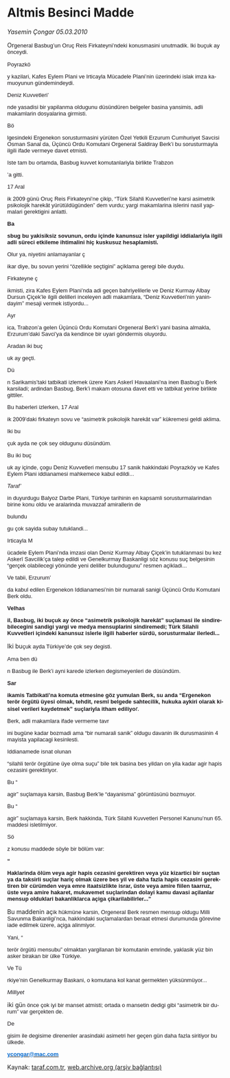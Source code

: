 # Altmis Besinci Madde

*Yasemin Çongar 05.03.2010*

<div class="yazi"><span lang="EN">
<p>Or<font color="#1a171b" face="Arial" size="2"><font color="#1a171b" face="Arial" size="2"><font color="#1a171b" face="Arial" size="2">general Ba</font></font></font><font color="#1a171b" face="Arial" size="2"><font color="#1a171b" face="Arial" size="2"><font color="#1a171b" face="Arial" size="2">sbug</font></font></font><font color="#1a171b" face="Arial" size="2"><font color="#1a171b" face="Arial" size="2"><font color="#1a171b" face="Arial" size="2">’</font></font></font><font color="#1a171b" face="Arial" size="2"><font color="#1a171b" face="Arial" size="2"><font color="#1a171b" face="Arial" size="2">un Oru</font></font></font><font color="#1a171b" face="Arial" size="2"><font color="#1a171b" face="Arial" size="2"><font color="#1a171b" face="Arial" size="2">ç</font></font></font><font color="#1a171b" face="Arial" size="2"><font color="#1a171b" face="Arial" size="2"><font color="#1a171b" face="Arial" size="2"> Reis Firkateyni</font></font></font><font color="#1a171b" face="Arial" size="2"><font color="#1a171b" face="Arial" size="2"><font color="#1a171b" face="Arial" size="2">’</font></font></font><font color="#1a171b" face="Arial" size="2"><font color="#1a171b" face="Arial" size="2"><font color="#1a171b" face="Arial" size="2">ndeki konusmasini unutmadik. Iki bu</font></font></font><font color="#1a171b" face="Arial" size="2"><font color="#1a171b" face="Arial" size="2"><font color="#1a171b" face="Arial" size="2">ç</font></font></font><font color="#1a171b" face="Arial" size="2"><font color="#1a171b" face="Arial" size="2"><font color="#1a171b" face="Arial" size="2">uk ay </font></font></font><font color="#1a171b" face="Arial" size="2"><font color="#1a171b" face="Arial" size="2"><font color="#1a171b" face="Arial" size="2">ö</font></font></font><font color="#1a171b" face="Arial" size="2"><font color="#1a171b" face="Arial" size="2"><font color="#1a171b" face="Arial" size="2">nceydi.</font></font></font></p><font color="#1a171b" face="Arial" size="2"><font color="#1a171b" face="Arial" size="2"><font color="#1a171b" face="Arial" size="2">
<p>Poyrazkö</p></font></font></font><font color="#1a171b" face="Arial" size="2"><font color="#1a171b" face="Arial" size="2"><font color="#1a171b" face="Arial" size="2">y kazilari, Kafes Eylem Plani ve Irticayla M</font></font></font><font color="#1a171b" face="Arial" size="2"><font color="#1a171b" face="Arial" size="2"><font color="#1a171b" face="Arial" size="2">ü</font></font></font><font color="#1a171b" face="Arial" size="2"><font color="#1a171b" face="Arial" size="2"><font color="#1a171b" face="Arial" size="2">cadele Plani</font></font></font><font color="#1a171b" face="Arial" size="2"><font color="#1a171b" face="Arial" size="2"><font color="#1a171b" face="Arial" size="2">’</font></font></font><font color="#1a171b" face="Arial" size="2"><font color="#1a171b" face="Arial" size="2"><font color="#1a171b" face="Arial" size="2">nin </font></font></font><font color="#1a171b" face="Arial" size="2"><font color="#1a171b" face="Arial" size="2"><font color="#1a171b" face="Arial" size="2">ü</font></font></font><font color="#1a171b" face="Arial" size="2"><font color="#1a171b" face="Arial" size="2"><font color="#1a171b" face="Arial" size="2">zerindeki islak imza kamuoyunun g</font></font></font><font color="#1a171b" face="Arial" size="2"><font color="#1a171b" face="Arial" size="2"><font color="#1a171b" face="Arial" size="2">ü</font></font></font><font color="#1a171b" face="Arial" size="2"><font color="#1a171b" face="Arial" size="2"><font color="#1a171b" face="Arial" size="2">ndemindeydi.</font></font></font><font color="#1a171b" face="Arial" size="2"><font color="#1a171b" face="Arial" size="2"><font color="#1a171b" face="Arial" size="2">
<p>Deniz Kuvvetleri’</p></font></font></font><font color="#1a171b" face="Arial" size="2"><font color="#1a171b" face="Arial" size="2"><font color="#1a171b" face="Arial" size="2">nde yasadisi bir yapilanma oldugunu d</font></font></font><font color="#1a171b" face="Arial" size="2"><font color="#1a171b" face="Arial" size="2"><font color="#1a171b" face="Arial" size="2">ü</font></font></font><font color="#1a171b" face="Arial" size="2"><font color="#1a171b" face="Arial" size="2"><font color="#1a171b" face="Arial" size="2">s</font></font></font><font color="#1a171b" face="Arial" size="2"><font color="#1a171b" face="Arial" size="2"><font color="#1a171b" face="Arial" size="2">ü</font></font></font><font color="#1a171b" face="Arial" size="2"><font color="#1a171b" face="Arial" size="2"><font color="#1a171b" face="Arial" size="2">nd</font></font></font><font color="#1a171b" face="Arial" size="2"><font color="#1a171b" face="Arial" size="2"><font color="#1a171b" face="Arial" size="2">ü</font></font></font><font color="#1a171b" face="Arial" size="2"><font color="#1a171b" face="Arial" size="2"><font color="#1a171b" face="Arial" size="2">ren belgeler basina yansimis, adli makamlarin dosyalarina girmisti.</font></font></font><font color="#1a171b" face="Arial" size="2"><font color="#1a171b" face="Arial" size="2"><font color="#1a171b" face="Arial" size="2">
<p>Bö</p></font></font></font><font color="#1a171b" face="Arial" size="2"><font color="#1a171b" face="Arial" size="2"><font color="#1a171b" face="Arial" size="2">lgesindeki Ergenekon sorusturmasini y</font></font></font><font color="#1a171b" face="Arial" size="2"><font color="#1a171b" face="Arial" size="2"><font color="#1a171b" face="Arial" size="2">ü</font></font></font><font color="#1a171b" face="Arial" size="2"><font color="#1a171b" face="Arial" size="2"><font color="#1a171b" face="Arial" size="2">r</font></font></font><font color="#1a171b" face="Arial" size="2"><font color="#1a171b" face="Arial" size="2"><font color="#1a171b" face="Arial" size="2">ü</font></font></font><font color="#1a171b" face="Arial" size="2"><font color="#1a171b" face="Arial" size="2"><font color="#1a171b" face="Arial" size="2">ten </font></font></font><font color="#1a171b" face="Arial" size="2"><font color="#1a171b" face="Arial" size="2"><font color="#1a171b" face="Arial" size="2">Ö</font></font></font><font color="#1a171b" face="Arial" size="2"><font color="#1a171b" face="Arial" size="2"><font color="#1a171b" face="Arial" size="2">zel Yetkili Erzurum Cumhuriyet Savcisi Osman Sanal da, </font></font></font><font color="#1a171b" face="Arial" size="2"><font color="#1a171b" face="Arial" size="2"><font color="#1a171b" face="Arial" size="2">Üçü</font></font></font><font color="#1a171b" face="Arial" size="2"><font color="#1a171b" face="Arial" size="2"><font color="#1a171b" face="Arial" size="2">nc</font></font></font><font color="#1a171b" face="Arial" size="2"><font color="#1a171b" face="Arial" size="2"><font color="#1a171b" face="Arial" size="2">ü</font></font></font><font color="#1a171b" face="Arial" size="2"><font color="#1a171b" face="Arial" size="2"><font color="#1a171b" face="Arial" size="2"> Ordu Komutani Orgeneral Saldiray Berk</font></font></font><font color="#1a171b" face="Arial" size="2"><font color="#1a171b" face="Arial" size="2"><font color="#1a171b" face="Arial" size="2">’</font></font></font><font color="#1a171b" face="Arial" size="2"><font color="#1a171b" face="Arial" size="2"><font color="#1a171b" face="Arial" size="2">i bu sorusturmayla ilgili ifade vermeye davet etmisti.
<p>Iste tam bu ortamda, Basbug kuvvet komutanlariyla birlikte Trabzon</p></font></font></font><font color="#1a171b" face="Arial" size="2"><font color="#1a171b" face="Arial" size="2"><font color="#1a171b" face="Arial" size="2">’</font></font></font><font color="#1a171b" face="Arial" size="2"><font color="#1a171b" face="Arial" size="2"><font color="#1a171b" face="Arial" size="2">a gitti.</font></font></font><font color="#1a171b" face="Arial" size="2"><font color="#1a171b" face="Arial" size="2"><font color="#1a171b" face="Arial" size="2">
<p>17 Aral</p></font></font></font><font color="#1a171b" face="Arial" size="2"><font color="#1a171b" face="Arial" size="2"><font color="#1a171b" face="Arial" size="2">ik 2009 g</font></font></font><font color="#1a171b" face="Arial" size="2"><font color="#1a171b" face="Arial" size="2"><font color="#1a171b" face="Arial" size="2">ü</font></font></font><font color="#1a171b" face="Arial" size="2"><font color="#1a171b" face="Arial" size="2"><font color="#1a171b" face="Arial" size="2">n</font></font></font><font color="#1a171b" face="Arial" size="2"><font color="#1a171b" face="Arial" size="2"><font color="#1a171b" face="Arial" size="2">ü</font></font></font><font color="#1a171b" face="Arial" size="2"><font color="#1a171b" face="Arial" size="2"><font color="#1a171b" face="Arial" size="2"> Oru</font></font></font><font color="#1a171b" face="Arial" size="2"><font color="#1a171b" face="Arial" size="2"><font color="#1a171b" face="Arial" size="2">ç</font></font></font><font color="#1a171b" face="Arial" size="2"><font color="#1a171b" face="Arial" size="2"><font color="#1a171b" face="Arial" size="2"> Reis Firkateyni</font></font></font><font color="#1a171b" face="Arial" size="2"><font color="#1a171b" face="Arial" size="2"><font color="#1a171b" face="Arial" size="2">’</font></font></font><font color="#1a171b" face="Arial" size="2"><font color="#1a171b" face="Arial" size="2"><font color="#1a171b" face="Arial" size="2">ne </font></font></font><font color="#1a171b" face="Arial" size="2"><font color="#1a171b" face="Arial" size="2"><font color="#1a171b" face="Arial" size="2">ç</font></font></font><font color="#1a171b" face="Arial" size="2"><font color="#1a171b" face="Arial" size="2"><font color="#1a171b" face="Arial" size="2">ikip, </font></font></font><font color="#1a171b" face="Arial" size="2"><font color="#1a171b" face="Arial" size="2"><font color="#1a171b" face="Arial" size="2">“</font></font></font><font color="#1a171b" face="Arial" size="2"><font color="#1a171b" face="Arial" size="2"><font color="#1a171b" face="Arial" size="2">T</font></font></font><font color="#1a171b" face="Arial" size="2"><font color="#1a171b" face="Arial" size="2"><font color="#1a171b" face="Arial" size="2">ü</font></font></font><font color="#1a171b" face="Arial" size="2"><font color="#1a171b" face="Arial" size="2"><font color="#1a171b" face="Arial" size="2">rk Silahli Kuvvetleri</font></font></font><font color="#1a171b" face="Arial" size="2"><font color="#1a171b" face="Arial" size="2"><font color="#1a171b" face="Arial" size="2">’</font></font></font><font color="#1a171b" face="Arial" size="2"><font color="#1a171b" face="Arial" size="2"><font color="#1a171b" face="Arial" size="2">ne karsi asimetrik psikolojik harek</font></font></font><font color="#1a171b" face="Arial" size="2"><font color="#1a171b" face="Arial" size="2"><font color="#1a171b" face="Arial" size="2">â</font></font></font><font color="#1a171b" face="Arial" size="2"><font color="#1a171b" face="Arial" size="2"><font color="#1a171b" face="Arial" size="2">t y</font></font></font><font color="#1a171b" face="Arial" size="2"><font color="#1a171b" face="Arial" size="2"><font color="#1a171b" face="Arial" size="2">ü</font></font></font><font color="#1a171b" face="Arial" size="2"><font color="#1a171b" face="Arial" size="2"><font color="#1a171b" face="Arial" size="2">r</font></font></font><font color="#1a171b" face="Arial" size="2"><font color="#1a171b" face="Arial" size="2"><font color="#1a171b" face="Arial" size="2">ü</font></font></font><font color="#1a171b" face="Arial" size="2"><font color="#1a171b" face="Arial" size="2"><font color="#1a171b" face="Arial" size="2">t</font></font></font><font color="#1a171b" face="Arial" size="2"><font color="#1a171b" face="Arial" size="2"><font color="#1a171b" face="Arial" size="2">ü</font></font></font><font color="#1a171b" face="Arial" size="2"><font color="#1a171b" face="Arial" size="2"><font color="#1a171b" face="Arial" size="2">ld</font></font></font><font color="#1a171b" face="Arial" size="2"><font color="#1a171b" face="Arial" size="2"><font color="#1a171b" face="Arial" size="2">ü</font></font></font><font color="#1a171b" face="Arial" size="2"><font color="#1a171b" face="Arial" size="2"><font color="#1a171b" face="Arial" size="2">g</font></font></font><font color="#1a171b" face="Arial" size="2"><font color="#1a171b" face="Arial" size="2"><font color="#1a171b" face="Arial" size="2">ü</font></font></font><font color="#1a171b" face="Arial" size="2"><font color="#1a171b" face="Arial" size="2"><font color="#1a171b" face="Arial" size="2">nden</font></font></font><font color="#1a171b" face="Arial" size="2"><font color="#1a171b" face="Arial" size="2"><font color="#1a171b" face="Arial" size="2">”</font></font></font><font color="#1a171b" face="Arial" size="2"><font color="#1a171b" face="Arial" size="2"><font color="#1a171b" face="Arial" size="2"> dem vurdu; yargi makamlarina islerini nasil yapmalari </font></font></font><font color="#1a171b" face="Arial" size="2"><font color="#1a171b" face="Arial" size="2"><font color="#1a171b" face="Arial" size="2">gerekti</font></font></font><font color="#1a171b" face="Arial" size="2"><font color="#1a171b" face="Arial" size="2"><font color="#1a171b" face="Arial" size="2">gini anlatti.</font></font></font><b><font color="#1a171b" face="Arial" size="2"><font color="#1a171b" face="Arial" size="2"><font color="#1a171b" face="Arial" size="2">
<p>Ba</p></font></font></font><font color="#1a171b" face="Arial" size="2"><font color="#1a171b" face="Arial" size="2"><font color="#1a171b" face="Arial" size="2">sbug bu yakisiksiz sovunun, ordu i</font></font></font><font color="#1a171b" face="Arial" size="2"><font color="#1a171b" face="Arial" size="2"><font color="#1a171b" face="Arial" size="2">ç</font></font></font><font color="#1a171b" face="Arial" size="2"><font color="#1a171b" face="Arial" size="2"><font color="#1a171b" face="Arial" size="2">inde kanunsuz isler yapildigi iddialariyla ilgili adli s</font></font></font><font color="#1a171b" face="Arial" size="2"><font color="#1a171b" face="Arial" size="2"><font color="#1a171b" face="Arial" size="2">ü</font></font></font><font color="#1a171b" face="Arial" size="2"><font color="#1a171b" face="Arial" size="2"><font color="#1a171b" face="Arial" size="2">reci etkileme ihtimalini hi</font></font></font><font color="#1a171b" face="Arial" size="2"><font color="#1a171b" face="Arial" size="2"><font color="#1a171b" face="Arial" size="2">ç ku</font></font></font><font color="#1a171b" face="Arial" size="2"><font color="#1a171b" face="Arial" size="2"><font color="#1a171b" face="Arial" size="2">skusuz hesaplamisti.</font></font></font></b><font color="#1a171b" face="Arial" size="2"><font color="#1a171b" face="Arial" size="2"><font color="#1a171b" face="Arial" size="2">
<p>Olur ya, niyetini anlamayanlar ç</p></font></font></font><font color="#1a171b" face="Arial" size="2"><font color="#1a171b" face="Arial" size="2"><font color="#1a171b" face="Arial" size="2">ikar diye, bu sovun yerini </font></font></font><font color="#1a171b" face="Arial" size="2"><font color="#1a171b" face="Arial" size="2"><font color="#1a171b" face="Arial" size="2">“ö</font></font></font><font color="#1a171b" face="Arial" size="2"><font color="#1a171b" face="Arial" size="2"><font color="#1a171b" face="Arial" size="2">zellikle se</font></font></font><font color="#1a171b" face="Arial" size="2"><font color="#1a171b" face="Arial" size="2"><font color="#1a171b" face="Arial" size="2">ç</font></font></font><font color="#1a171b" face="Arial" size="2"><font color="#1a171b" face="Arial" size="2"><font color="#1a171b" face="Arial" size="2">tigini</font></font></font><font color="#1a171b" face="Arial" size="2"><font color="#1a171b" face="Arial" size="2"><font color="#1a171b" face="Arial" size="2">” </font></font></font><font color="#1a171b" face="Arial" size="2"><font color="#1a171b" face="Arial" size="2"><font color="#1a171b" face="Arial" size="2">a</font></font></font><font color="#1a171b" face="Arial" size="2"><font color="#1a171b" face="Arial" size="2"><font color="#1a171b" face="Arial" size="2">ç</font></font></font><font color="#1a171b" face="Arial" size="2"><font color="#1a171b" face="Arial" size="2"><font color="#1a171b" face="Arial" size="2">iklama geregi bile duydu.</font></font></font><font color="#1a171b" face="Arial" size="2"><font color="#1a171b" face="Arial" size="2"><font color="#1a171b" face="Arial" size="2">
<p>Firkateyne ç</p></font></font></font><font color="#1a171b" face="Arial" size="2"><font color="#1a171b" face="Arial" size="2"><font color="#1a171b" face="Arial" size="2">ikmisti, zira Kafes Eylem Plani</font></font></font><font color="#1a171b" face="Arial" size="2"><font color="#1a171b" face="Arial" size="2"><font color="#1a171b" face="Arial" size="2">’</font></font></font><font color="#1a171b" face="Arial" size="2"><font color="#1a171b" face="Arial" size="2"><font color="#1a171b" face="Arial" size="2">nda adi ge</font></font></font><font color="#1a171b" face="Arial" size="2"><font color="#1a171b" face="Arial" size="2"><font color="#1a171b" face="Arial" size="2">ç</font></font></font><font color="#1a171b" face="Arial" size="2"><font color="#1a171b" face="Arial" size="2"><font color="#1a171b" face="Arial" size="2">en bahriyelilerle ve Deniz Kurmay Albay Dursun </font></font></font><font color="#1a171b" face="Arial" size="2"><font color="#1a171b" face="Arial" size="2"><font color="#1a171b" face="Arial" size="2">Ç</font></font></font><font color="#1a171b" face="Arial" size="2"><font color="#1a171b" face="Arial" size="2"><font color="#1a171b" face="Arial" size="2">i</font></font></font><font color="#1a171b" face="Arial" size="2"><font color="#1a171b" face="Arial" size="2"><font color="#1a171b" face="Arial" size="2">ç</font></font></font><font color="#1a171b" face="Arial" size="2"><font color="#1a171b" face="Arial" size="2"><font color="#1a171b" face="Arial" size="2">ek</font></font></font><font color="#1a171b" face="Arial" size="2"><font color="#1a171b" face="Arial" size="2"><font color="#1a171b" face="Arial" size="2">’</font></font></font><font color="#1a171b" face="Arial" size="2"><font color="#1a171b" face="Arial" size="2"><font color="#1a171b" face="Arial" size="2">le ilgili delilleri inceleyen adli makamlara, </font></font></font><font color="#1a171b" face="Arial" size="2"><font color="#1a171b" face="Arial" size="2"><font color="#1a171b" face="Arial" size="2">“</font></font></font><font color="#1a171b" face="Arial" size="2"><font color="#1a171b" face="Arial" size="2"><font color="#1a171b" face="Arial" size="2">Deniz Kuvvetleri</font></font></font><font color="#1a171b" face="Arial" size="2"><font color="#1a171b" face="Arial" size="2"><font color="#1a171b" face="Arial" size="2">’</font></font></font><font color="#1a171b" face="Arial" size="2"><font color="#1a171b" face="Arial" size="2"><font color="#1a171b" face="Arial" size="2">nin yanindayim</font></font></font><font color="#1a171b" face="Arial" size="2"><font color="#1a171b" face="Arial" size="2"><font color="#1a171b" face="Arial" size="2">”</font></font></font><font color="#1a171b" face="Arial" size="2"><font color="#1a171b" face="Arial" size="2"><font color="#1a171b" face="Arial" size="2"> mesaji vermek istiyordu...</font></font></font><font color="#1a171b" face="Arial" size="2"><font color="#1a171b" face="Arial" size="2"><font color="#1a171b" face="Arial" size="2">
<p>Ayr</p></font></font></font><font color="#1a171b" face="Arial" size="2"><font color="#1a171b" face="Arial" size="2"><font color="#1a171b" face="Arial" size="2">ica, Trabzon</font></font></font><font color="#1a171b" face="Arial" size="2"><font color="#1a171b" face="Arial" size="2"><font color="#1a171b" face="Arial" size="2">’</font></font></font><font color="#1a171b" face="Arial" size="2"><font color="#1a171b" face="Arial" size="2"><font color="#1a171b" face="Arial" size="2">a gelen </font></font></font><font color="#1a171b" face="Arial" size="2"><font color="#1a171b" face="Arial" size="2"><font color="#1a171b" face="Arial" size="2">Üçü</font></font></font><font color="#1a171b" face="Arial" size="2"><font color="#1a171b" face="Arial" size="2"><font color="#1a171b" face="Arial" size="2">nc</font></font></font><font color="#1a171b" face="Arial" size="2"><font color="#1a171b" face="Arial" size="2"><font color="#1a171b" face="Arial" size="2">ü</font></font></font><font color="#1a171b" face="Arial" size="2"><font color="#1a171b" face="Arial" size="2"><font color="#1a171b" face="Arial" size="2"> Ordu Komutani Orgeneral Berk</font></font></font><font color="#1a171b" face="Arial" size="2"><font color="#1a171b" face="Arial" size="2"><font color="#1a171b" face="Arial" size="2">’</font></font></font><font color="#1a171b" face="Arial" size="2"><font color="#1a171b" face="Arial" size="2"><font color="#1a171b" face="Arial" size="2">i yani basina almakla, Erzurum</font></font></font><font color="#1a171b" face="Arial" size="2"><font color="#1a171b" face="Arial" size="2"><font color="#1a171b" face="Arial" size="2">’</font></font></font><font color="#1a171b" face="Arial" size="2"><font color="#1a171b" face="Arial" size="2"><font color="#1a171b" face="Arial" size="2">daki Savci</font></font></font><font color="#1a171b" face="Arial" size="2"><font color="#1a171b" face="Arial" size="2"><font color="#1a171b" face="Arial" size="2">’</font></font></font><font color="#1a171b" face="Arial" size="2"><font color="#1a171b" face="Arial" size="2"><font color="#1a171b" face="Arial" size="2">ya da kendince bir uyari g</font></font></font><font color="#1a171b" face="Arial" size="2"><font color="#1a171b" face="Arial" size="2"><font color="#1a171b" face="Arial" size="2">ö</font></font></font><font color="#1a171b" face="Arial" size="2"><font color="#1a171b" face="Arial" size="2"><font color="#1a171b" face="Arial" size="2">ndermis oluyordu.</font></font></font><font color="#1a171b" face="Arial" size="2"><font color="#1a171b" face="Arial" size="2"><font color="#1a171b" face="Arial" size="2">
<p>Aradan iki buç</p></font></font></font><font color="#1a171b" face="Arial" size="2"><font color="#1a171b" face="Arial" size="2"><font color="#1a171b" face="Arial" size="2">uk ay ge</font></font></font><font color="#1a171b" face="Arial" size="2"><font color="#1a171b" face="Arial" size="2"><font color="#1a171b" face="Arial" size="2">ç</font></font></font><font color="#1a171b" face="Arial" size="2"><font color="#1a171b" face="Arial" size="2"><font color="#1a171b" face="Arial" size="2">ti.</font></font></font><font color="#1a171b" face="Arial" size="2"><font color="#1a171b" face="Arial" size="2"><font color="#1a171b" face="Arial" size="2">
<p>Dü</p></font></font></font><font color="#1a171b" face="Arial" size="2"><font color="#1a171b" face="Arial" size="2"><font color="#1a171b" face="Arial" size="2">n Sarikamis</font></font></font><font color="#1a171b" face="Arial" size="2"><font color="#1a171b" face="Arial" size="2"><font color="#1a171b" face="Arial" size="2">’</font></font></font><font color="#1a171b" face="Arial" size="2"><font color="#1a171b" face="Arial" size="2"><font color="#1a171b" face="Arial" size="2">taki tatbikati izlemek </font></font></font><font color="#1a171b" face="Arial" size="2"><font color="#1a171b" face="Arial" size="2"><font color="#1a171b" face="Arial" size="2">ü</font></font></font><font color="#1a171b" face="Arial" size="2"><font color="#1a171b" face="Arial" size="2"><font color="#1a171b" face="Arial" size="2">zere Kars Asker</font></font></font><font color="#1a171b" face="Arial" size="2"><font color="#1a171b" face="Arial" size="2"><font color="#1a171b" face="Arial" size="2">î</font></font></font><font color="#1a171b" face="Arial" size="2"><font color="#1a171b" face="Arial" size="2"><font color="#1a171b" face="Arial" size="2"> Havaalani</font></font></font><font color="#1a171b" face="Arial" size="2"><font color="#1a171b" face="Arial" size="2"><font color="#1a171b" face="Arial" size="2">’</font></font></font><font color="#1a171b" face="Arial" size="2"><font color="#1a171b" face="Arial" size="2"><font color="#1a171b" face="Arial" size="2">na inen Basbug</font></font></font><font color="#1a171b" face="Arial" size="2"><font color="#1a171b" face="Arial" size="2"><font color="#1a171b" face="Arial" size="2">’</font></font></font><font color="#1a171b" face="Arial" size="2"><font color="#1a171b" face="Arial" size="2"><font color="#1a171b" face="Arial" size="2">u Berk karsiladi; ardindan Basbug, Berk</font></font></font><font color="#1a171b" face="Arial" size="2"><font color="#1a171b" face="Arial" size="2"><font color="#1a171b" face="Arial" size="2">’</font></font></font><font color="#1a171b" face="Arial" size="2"><font color="#1a171b" face="Arial" size="2"><font color="#1a171b" face="Arial" size="2">i makam otosuna davet etti ve tatbikat yerine birlikte gittiler.</font></font></font><font color="#1a171b" face="Arial" size="2"><font color="#1a171b" face="Arial" size="2"><font color="#1a171b" face="Arial" size="2">
<p>Bu haberleri izlerken, 17 Aral</p></font></font></font><font color="#1a171b" face="Arial" size="2"><font color="#1a171b" face="Arial" size="2"><font color="#1a171b" face="Arial" size="2">ik 2009</font></font></font><font color="#1a171b" face="Arial" size="2"><font color="#1a171b" face="Arial" size="2"><font color="#1a171b" face="Arial" size="2">’</font></font></font><font color="#1a171b" face="Arial" size="2"><font color="#1a171b" face="Arial" size="2"><font color="#1a171b" face="Arial" size="2">daki firkateyn sovu ve </font></font></font><font color="#1a171b" face="Arial" size="2"><font color="#1a171b" face="Arial" size="2"><font color="#1a171b" face="Arial" size="2">“</font></font></font><font color="#1a171b" face="Arial" size="2"><font color="#1a171b" face="Arial" size="2"><font color="#1a171b" face="Arial" size="2">asimetrik psikolojik harek</font></font></font><font color="#1a171b" face="Arial" size="2"><font color="#1a171b" face="Arial" size="2"><font color="#1a171b" face="Arial" size="2">â</font></font></font><font color="#1a171b" face="Arial" size="2"><font color="#1a171b" face="Arial" size="2"><font color="#1a171b" face="Arial" size="2">t var</font></font></font><font color="#1a171b" face="Arial" size="2"><font color="#1a171b" face="Arial" size="2"><font color="#1a171b" face="Arial" size="2">”</font></font></font><font color="#1a171b" face="Arial" size="2"><font color="#1a171b" face="Arial" size="2"><font color="#1a171b" face="Arial" size="2"> k</font></font></font><font color="#1a171b" face="Arial" size="2"><font color="#1a171b" face="Arial" size="2"><font color="#1a171b" face="Arial" size="2">ü</font></font></font><font color="#1a171b" face="Arial" size="2"><font color="#1a171b" face="Arial" size="2"><font color="#1a171b" face="Arial" size="2">kremesi geldi aklima.
<p>Iki bu</p></font></font></font><font color="#1a171b" face="Arial" size="2"><font color="#1a171b" face="Arial" size="2"><font color="#1a171b" face="Arial" size="2">ç</font></font></font><font color="#1a171b" face="Arial" size="2"><font color="#1a171b" face="Arial" size="2"><font color="#1a171b" face="Arial" size="2">uk ayda ne </font></font></font><font color="#1a171b" face="Arial" size="2"><font color="#1a171b" face="Arial" size="2"><font color="#1a171b" face="Arial" size="2">ç</font></font></font><font color="#1a171b" face="Arial" size="2"><font color="#1a171b" face="Arial" size="2"><font color="#1a171b" face="Arial" size="2">ok sey oldugunu düsündüm</font></font></font><font color="#1a171b" face="Arial" size="1"><font color="#1a171b" face="Arial" size="1"><font color="#1a171b" face="Arial" size="1">.</font></font></font><font color="#1a171b" face="Arial" size="2"><font color="#1a171b" face="Arial" size="2"><font color="#1a171b" face="Arial" size="2">
<p>Bu iki buç</p></font></font></font><font color="#1a171b" face="Arial" size="2"><font color="#1a171b" face="Arial" size="2"><font color="#1a171b" face="Arial" size="2">uk ay i</font></font></font><font color="#1a171b" face="Arial" size="2"><font color="#1a171b" face="Arial" size="2"><font color="#1a171b" face="Arial" size="2">ç</font></font></font><font color="#1a171b" face="Arial" size="2"><font color="#1a171b" face="Arial" size="2"><font color="#1a171b" face="Arial" size="2">inde, </font></font></font><font color="#1a171b" face="Arial" size="2"><font color="#1a171b" face="Arial" size="2"><font color="#1a171b" face="Arial" size="2">ç</font></font></font><font color="#1a171b" face="Arial" size="2"><font color="#1a171b" face="Arial" size="2"><font color="#1a171b" face="Arial" size="2">ogu Deniz Kuvvetleri mensubu 17 sanik hakkindaki Poyrazk</font></font></font><font color="#1a171b" face="Arial" size="2"><font color="#1a171b" face="Arial" size="2"><font color="#1a171b" face="Arial" size="2">ö</font></font></font><font color="#1a171b" face="Arial" size="2"><font color="#1a171b" face="Arial" size="2"><font color="#1a171b" face="Arial" size="2">y ve Kafes Eylem Plani iddianamesi mahkemece kabul edildi...</font></font></font><i><font color="#1a171b" face="Arial" size="2"><font color="#1a171b" face="Arial" size="2"><font color="#1a171b" face="Arial" size="2">
<p>Taraf’</p></font></font></font></i><font color="#1a171b" face="Arial" size="2"><font color="#1a171b" face="Arial" size="2"><font color="#1a171b" face="Arial" size="2">in duyurdugu Balyoz Darbe Plani, T</font></font></font><font color="#1a171b" face="Arial" size="2"><font color="#1a171b" face="Arial" size="2"><font color="#1a171b" face="Arial" size="2">ü</font></font></font><font color="#1a171b" face="Arial" size="2"><font color="#1a171b" face="Arial" size="2"><font color="#1a171b" face="Arial" size="2">rkiye tarihinin en kapsamli sorusturmalarindan birine konu oldu ve aralarinda muvazzaf amirallerin de</font></font></font><font color="#1a171b" face="Arial" size="2"><font color="#1a171b" face="Arial" size="2"><font color="#1a171b" face="Arial" size="2">
<p>bulundu</p></font></font></font><font color="#1a171b" face="Arial" size="2"><font color="#1a171b" face="Arial" size="2"><font color="#1a171b" face="Arial" size="2">gu </font></font></font><font color="#1a171b" face="Arial" size="2"><font color="#1a171b" face="Arial" size="2"><font color="#1a171b" face="Arial" size="2">ç</font></font></font><font color="#1a171b" face="Arial" size="2"><font color="#1a171b" face="Arial" size="2"><font color="#1a171b" face="Arial" size="2">ok sayida subay tutuklandi...
<p>Irticayla M</p></font></font></font><font color="#1a171b" face="Arial" size="2"><font color="#1a171b" face="Arial" size="2"><font color="#1a171b" face="Arial" size="2">ü</font></font></font><font color="#1a171b" face="Arial" size="2"><font color="#1a171b" face="Arial" size="2"><font color="#1a171b" face="Arial" size="2">cadele Eylem Plani</font></font></font><font color="#1a171b" face="Arial" size="2"><font color="#1a171b" face="Arial" size="2"><font color="#1a171b" face="Arial" size="2">’</font></font></font><font color="#1a171b" face="Arial" size="2"><font color="#1a171b" face="Arial" size="2"><font color="#1a171b" face="Arial" size="2">nda imzasi olan Deniz Kurmay Albay </font></font></font><font color="#1a171b" face="Arial" size="2"><font color="#1a171b" face="Arial" size="2"><font color="#1a171b" face="Arial" size="2">Ç</font></font></font><font color="#1a171b" face="Arial" size="2"><font color="#1a171b" face="Arial" size="2"><font color="#1a171b" face="Arial" size="2">i</font></font></font><font color="#1a171b" face="Arial" size="2"><font color="#1a171b" face="Arial" size="2"><font color="#1a171b" face="Arial" size="2">ç</font></font></font><font color="#1a171b" face="Arial" size="2"><font color="#1a171b" face="Arial" size="2"><font color="#1a171b" face="Arial" size="2">ek</font></font></font><font color="#1a171b" face="Arial" size="2"><font color="#1a171b" face="Arial" size="2"><font color="#1a171b" face="Arial" size="2">’</font></font></font><font color="#1a171b" face="Arial" size="2"><font color="#1a171b" face="Arial" size="2"><font color="#1a171b" face="Arial" size="2">in tutuklanmasi bu kez Asker</font></font></font><font color="#1a171b" face="Arial" size="2"><font color="#1a171b" face="Arial" size="2"><font color="#1a171b" face="Arial" size="2">î</font></font></font><font color="#1a171b" face="Arial" size="2"><font color="#1a171b" face="Arial" size="2"><font color="#1a171b" face="Arial" size="2"> Savcilik</font></font></font><font color="#1a171b" face="Arial" size="2"><font color="#1a171b" face="Arial" size="2"><font color="#1a171b" face="Arial" size="2">’ç</font></font></font><font color="#1a171b" face="Arial" size="2"><font color="#1a171b" face="Arial" size="2"><font color="#1a171b" face="Arial" size="2">a talep edildi ve Genelkurmay Baskanligi s</font></font></font><font color="#1a171b" face="Arial" size="2"><font color="#1a171b" face="Arial" size="2"><font color="#1a171b" face="Arial" size="2">ö</font></font></font><font color="#1a171b" face="Arial" size="2"><font color="#1a171b" face="Arial" size="2"><font color="#1a171b" face="Arial" size="2">z konusu su</font></font></font><font color="#1a171b" face="Arial" size="2"><font color="#1a171b" face="Arial" size="2"><font color="#1a171b" face="Arial" size="2">ç</font></font></font><font color="#1a171b" face="Arial" size="2"><font color="#1a171b" face="Arial" size="2"><font color="#1a171b" face="Arial" size="2"> belgesinin </font></font></font><font color="#1a171b" face="Arial" size="2"><font color="#1a171b" face="Arial" size="2"><font color="#1a171b" face="Arial" size="2">“</font></font></font><font color="#1a171b" face="Arial" size="2"><font color="#1a171b" face="Arial" size="2"><font color="#1a171b" face="Arial" size="2">ger</font></font></font><font color="#1a171b" face="Arial" size="2"><font color="#1a171b" face="Arial" size="2"><font color="#1a171b" face="Arial" size="2">ç</font></font></font><font color="#1a171b" face="Arial" size="2"><font color="#1a171b" face="Arial" size="2"><font color="#1a171b" face="Arial" size="2">ek olabilecegi y</font></font></font><font color="#1a171b" face="Arial" size="2"><font color="#1a171b" face="Arial" size="2"><font color="#1a171b" face="Arial" size="2">ö</font></font></font><font color="#1a171b" face="Arial" size="2"><font color="#1a171b" face="Arial" size="2"><font color="#1a171b" face="Arial" size="2">n</font></font></font><font color="#1a171b" face="Arial" size="2"><font color="#1a171b" face="Arial" size="2"><font color="#1a171b" face="Arial" size="2">ü</font></font></font><font color="#1a171b" face="Arial" size="2"><font color="#1a171b" face="Arial" size="2"><font color="#1a171b" face="Arial" size="2">nde yeni deliller bulundugunu</font></font></font><font color="#1a171b" face="Arial" size="2"><font color="#1a171b" face="Arial" size="2"><font color="#1a171b" face="Arial" size="2">”</font></font></font><font color="#1a171b" face="Arial" size="2"><font color="#1a171b" face="Arial" size="2"><font color="#1a171b" face="Arial" size="2"> resmen a</font></font></font><font color="#1a171b" face="Arial" size="2"><font color="#1a171b" face="Arial" size="2"><font color="#1a171b" face="Arial" size="2">ç</font></font></font><font color="#1a171b" face="Arial" size="2"><font color="#1a171b" face="Arial" size="2"><font color="#1a171b" face="Arial" size="2">ikladi...</font></font></font><font color="#1a171b" face="Arial" size="2"><font color="#1a171b" face="Arial" size="2"><font color="#1a171b" face="Arial" size="2">
<p>Ve tabii, Erzurum’</p></font></font></font><font color="#1a171b" face="Arial" size="2"><font color="#1a171b" face="Arial" size="2"><font color="#1a171b" face="Arial" size="2">da kabul edilen Ergenekon Iddianamesi</font></font></font><font color="#1a171b" face="Arial" size="2"><font color="#1a171b" face="Arial" size="2"><font color="#1a171b" face="Arial" size="2">’</font></font></font><font color="#1a171b" face="Arial" size="2"><font color="#1a171b" face="Arial" size="2"><font color="#1a171b" face="Arial" size="2">nin bir numarali sanigi </font></font></font><font color="#1a171b" face="Arial" size="2"><font color="#1a171b" face="Arial" size="2"><font color="#1a171b" face="Arial" size="2">Üçü</font></font></font><font color="#1a171b" face="Arial" size="2"><font color="#1a171b" face="Arial" size="2"><font color="#1a171b" face="Arial" size="2">nc</font></font></font><font color="#1a171b" face="Arial" size="2"><font color="#1a171b" face="Arial" size="2"><font color="#1a171b" face="Arial" size="2">ü</font></font></font><font color="#1a171b" face="Arial" size="2"><font color="#1a171b" face="Arial" size="2"><font color="#1a171b" face="Arial" size="2"> Ordu Komutani Berk oldu.</font></font></font><b><font color="#1a171b" face="Arial" size="2"><font color="#1a171b" face="Arial" size="2"><font color="#1a171b" face="Arial" size="2">
<p>Velhas</p></font></font></font><font color="#1a171b" face="Arial" size="2"><font color="#1a171b" face="Arial" size="2"><font color="#1a171b" face="Arial" size="2">il, Basbug, iki bu</font></font></font><font color="#1a171b" face="Arial" size="2"><font color="#1a171b" face="Arial" size="2"><font color="#1a171b" face="Arial" size="2">ç</font></font></font><font color="#1a171b" face="Arial" size="2"><font color="#1a171b" face="Arial" size="2"><font color="#1a171b" face="Arial" size="2">uk ay </font></font></font><font color="#1a171b" face="Arial" size="2"><font color="#1a171b" face="Arial" size="2"><font color="#1a171b" face="Arial" size="2">ö</font></font></font><font color="#1a171b" face="Arial" size="2"><font color="#1a171b" face="Arial" size="2"><font color="#1a171b" face="Arial" size="2">nce </font></font></font><font color="#1a171b" face="Arial" size="2"><font color="#1a171b" face="Arial" size="2"><font color="#1a171b" face="Arial" size="2">“</font></font></font><font color="#1a171b" face="Arial" size="2"><font color="#1a171b" face="Arial" size="2"><font color="#1a171b" face="Arial" size="2">asimetrik psikolojik harek</font></font></font><font color="#1a171b" face="Arial" size="2"><font color="#1a171b" face="Arial" size="2"><font color="#1a171b" face="Arial" size="2">â</font></font></font><font color="#1a171b" face="Arial" size="2"><font color="#1a171b" face="Arial" size="2"><font color="#1a171b" face="Arial" size="2">t</font></font></font><font color="#1a171b" face="Arial" size="2"><font color="#1a171b" face="Arial" size="2"><font color="#1a171b" face="Arial" size="2">”</font></font></font><font color="#1a171b" face="Arial" size="2"><font color="#1a171b" face="Arial" size="2"><font color="#1a171b" face="Arial" size="2"> su</font></font></font><font color="#1a171b" face="Arial" size="2"><font color="#1a171b" face="Arial" size="2"><font color="#1a171b" face="Arial" size="2">ç</font></font></font><font color="#1a171b" face="Arial" size="2"><font color="#1a171b" face="Arial" size="2"><font color="#1a171b" face="Arial" size="2">lamasi ile sindirebilecegini sandigi yargi ve medya mensuplarini sindiremedi; T</font></font></font><font color="#1a171b" face="Arial" size="2"><font color="#1a171b" face="Arial" size="2"><font color="#1a171b" face="Arial" size="2">ü</font></font></font><font color="#1a171b" face="Arial" size="2"><font color="#1a171b" face="Arial" size="2"><font color="#1a171b" face="Arial" size="2">rk Silahli Kuvvetleri i</font></font></font><font color="#1a171b" face="Arial" size="2"><font color="#1a171b" face="Arial" size="2"><font color="#1a171b" face="Arial" size="2">ç</font></font></font><font color="#1a171b" face="Arial" size="2"><font color="#1a171b" face="Arial" size="2"><font color="#1a171b" face="Arial" size="2">indeki kanunsuz islerle ilgili haberler s</font></font></font><font color="#1a171b" face="Arial" size="2"><font color="#1a171b" face="Arial" size="2"><font color="#1a171b" face="Arial" size="2">ü</font></font></font><font color="#1a171b" face="Arial" size="2"><font color="#1a171b" face="Arial" size="2"><font color="#1a171b" face="Arial" size="2">rd</font></font></font><font color="#1a171b" face="Arial" size="2"><font color="#1a171b" face="Arial" size="2"><font color="#1a171b" face="Arial" size="2">ü</font></font></font><font color="#1a171b" face="Arial" size="2"><font color="#1a171b" face="Arial" size="2"><font color="#1a171b" face="Arial" size="2">, sorusturmalar ilerledi...</font></font></font></b>
<p>Iki bu<font color="#1a171b" face="Arial" size="2"><font color="#1a171b" face="Arial" size="2"><font color="#1a171b" face="Arial" size="2">ç</font></font></font><font color="#1a171b" face="Arial" size="2"><font color="#1a171b" face="Arial" size="2"><font color="#1a171b" face="Arial" size="2">uk ayda T</font></font></font><font color="#1a171b" face="Arial" size="2"><font color="#1a171b" face="Arial" size="2"><font color="#1a171b" face="Arial" size="2">ü</font></font></font><font color="#1a171b" face="Arial" size="2"><font color="#1a171b" face="Arial" size="2"><font color="#1a171b" face="Arial" size="2">rkiye</font></font></font><font color="#1a171b" face="Arial" size="2"><font color="#1a171b" face="Arial" size="2"><font color="#1a171b" face="Arial" size="2">’</font></font></font><font color="#1a171b" face="Arial" size="2"><font color="#1a171b" face="Arial" size="2"><font color="#1a171b" face="Arial" size="2">de </font></font></font><font color="#1a171b" face="Arial" size="2"><font color="#1a171b" face="Arial" size="2"><font color="#1a171b" face="Arial" size="2">ç</font></font></font><font color="#1a171b" face="Arial" size="2"><font color="#1a171b" face="Arial" size="2"><font color="#1a171b" face="Arial" size="2">ok sey degisti.</font></font></font></p><font color="#1a171b" face="Arial" size="2"><font color="#1a171b" face="Arial" size="2"><font color="#1a171b" face="Arial" size="2">
<p>Ama ben dü</p></font></font></font><font color="#1a171b" face="Arial" size="2"><font color="#1a171b" face="Arial" size="2"><font color="#1a171b" face="Arial" size="2">n Basbug ile Berk</font></font></font><font color="#1a171b" face="Arial" size="2"><font color="#1a171b" face="Arial" size="2"><font color="#1a171b" face="Arial" size="2">’</font></font></font><font color="#1a171b" face="Arial" size="2"><font color="#1a171b" face="Arial" size="2"><font color="#1a171b" face="Arial" size="2">i ayni karede izlerken degismeyenleri de d</font></font></font><font color="#1a171b" face="Arial" size="2"><font color="#1a171b" face="Arial" size="2"><font color="#1a171b" face="Arial" size="2">ü</font></font></font><font color="#1a171b" face="Arial" size="2"><font color="#1a171b" face="Arial" size="2"><font color="#1a171b" face="Arial" size="2">s</font></font></font><font color="#1a171b" face="Arial" size="2"><font color="#1a171b" face="Arial" size="2"><font color="#1a171b" face="Arial" size="2">ü</font></font></font><font color="#1a171b" face="Arial" size="2"><font color="#1a171b" face="Arial" size="2"><font color="#1a171b" face="Arial" size="2">nd</font></font></font><font color="#1a171b" face="Arial" size="2"><font color="#1a171b" face="Arial" size="2"><font color="#1a171b" face="Arial" size="2">ü</font></font></font><font color="#1a171b" face="Arial" size="2"><font color="#1a171b" face="Arial" size="2"><font color="#1a171b" face="Arial" size="2">m.</font></font></font><b><font color="#1a171b" face="Arial" size="2"><font color="#1a171b" face="Arial" size="2"><font color="#1a171b" face="Arial" size="2">
<p>Sar</p></font></font></font><font color="#1a171b" face="Arial" size="2"><font color="#1a171b" face="Arial" size="2"><font color="#1a171b" face="Arial" size="2">ikamis Tatbikati</font></font></font><font color="#1a171b" face="Arial" size="2"><font color="#1a171b" face="Arial" size="2"><font color="#1a171b" face="Arial" size="2">’</font></font></font><font color="#1a171b" face="Arial" size="2"><font color="#1a171b" face="Arial" size="2"><font color="#1a171b" face="Arial" size="2">na komuta etmesine g</font></font></font><font color="#1a171b" face="Arial" size="2"><font color="#1a171b" face="Arial" size="2"><font color="#1a171b" face="Arial" size="2">ö</font></font></font><font color="#1a171b" face="Arial" size="2"><font color="#1a171b" face="Arial" size="2"><font color="#1a171b" face="Arial" size="2">z yumulan Berk, su anda </font></font></font><font color="#1a171b" face="Arial" size="2"><font color="#1a171b" face="Arial" size="2"><font color="#1a171b" face="Arial" size="2">“</font></font></font><font color="#1a171b" face="Arial" size="2"><font color="#1a171b" face="Arial" size="2"><font color="#1a171b" face="Arial" size="2">Ergenekon ter</font></font></font><font color="#1a171b" face="Arial" size="2"><font color="#1a171b" face="Arial" size="2"><font color="#1a171b" face="Arial" size="2">ö</font></font></font><font color="#1a171b" face="Arial" size="2"><font color="#1a171b" face="Arial" size="2"><font color="#1a171b" face="Arial" size="2">r </font></font></font><font color="#1a171b" face="Arial" size="2"><font color="#1a171b" face="Arial" size="2"><font color="#1a171b" face="Arial" size="2">ö</font></font></font><font color="#1a171b" face="Arial" size="2"><font color="#1a171b" face="Arial" size="2"><font color="#1a171b" face="Arial" size="2">rg</font></font></font><font color="#1a171b" face="Arial" size="2"><font color="#1a171b" face="Arial" size="2"><font color="#1a171b" face="Arial" size="2">ü</font></font></font><font color="#1a171b" face="Arial" size="2"><font color="#1a171b" face="Arial" size="2"><font color="#1a171b" face="Arial" size="2">t</font></font></font><font color="#1a171b" face="Arial" size="2"><font color="#1a171b" face="Arial" size="2"><font color="#1a171b" face="Arial" size="2">ü</font></font></font><font color="#1a171b" face="Arial" size="2"><font color="#1a171b" face="Arial" size="2"><font color="#1a171b" face="Arial" size="2"> </font></font></font><font color="#1a171b" face="Arial" size="2"><font color="#1a171b" face="Arial" size="2"><font color="#1a171b" face="Arial" size="2">ü</font></font></font><font color="#1a171b" face="Arial" size="2"><font color="#1a171b" face="Arial" size="2"><font color="#1a171b" face="Arial" size="2">yesi olmak, tehdit, resm</font></font></font><font color="#1a171b" face="Arial" size="2"><font color="#1a171b" face="Arial" size="2"><font color="#1a171b" face="Arial" size="2">î </font></font></font><font color="#1a171b" face="Arial" size="2"><font color="#1a171b" face="Arial" size="2"><font color="#1a171b" face="Arial" size="2">belgede sahtecilik, hukuka aykiri olarak kisisel verileri kaydetmek</font></font></font><font color="#1a171b" face="Arial" size="2"><font color="#1a171b" face="Arial" size="2"><font color="#1a171b" face="Arial" size="2">”</font></font></font><font color="#1a171b" face="Arial" size="2"><font color="#1a171b" face="Arial" size="2"><font color="#1a171b" face="Arial" size="2"> su</font></font></font><font color="#1a171b" face="Arial" size="2"><font color="#1a171b" face="Arial" size="2"><font color="#1a171b" face="Arial" size="2">ç</font></font></font><font color="#1a171b" face="Arial" size="2"><font color="#1a171b" face="Arial" size="2"><font color="#1a171b" face="Arial" size="2">lariyla itham ediliyo</font></font></font></b>r.<font color="#1a171b" face="Arial" size="2"><font color="#1a171b" face="Arial" size="2"><font color="#1a171b" face="Arial" size="2">
<p>Berk, adli makamlara ifade vermeme tavr</p></font></font></font><font color="#1a171b" face="Arial" size="2"><font color="#1a171b" face="Arial" size="2"><font color="#1a171b" face="Arial" size="2">ini bug</font></font></font><font color="#1a171b" face="Arial" size="2"><font color="#1a171b" face="Arial" size="2"><font color="#1a171b" face="Arial" size="2">ü</font></font></font><font color="#1a171b" face="Arial" size="2"><font color="#1a171b" face="Arial" size="2"><font color="#1a171b" face="Arial" size="2">ne kadar bozmadi ama </font></font></font><font color="#1a171b" face="Arial" size="2"><font color="#1a171b" face="Arial" size="2"><font color="#1a171b" face="Arial" size="2">“</font></font></font><font color="#1a171b" face="Arial" size="2"><font color="#1a171b" face="Arial" size="2"><font color="#1a171b" face="Arial" size="2">bir numarali sanik</font></font></font><font color="#1a171b" face="Arial" size="2"><font color="#1a171b" face="Arial" size="2"><font color="#1a171b" face="Arial" size="2">”</font></font></font><font color="#1a171b" face="Arial" size="2"><font color="#1a171b" face="Arial" size="2"><font color="#1a171b" face="Arial" size="2"> oldugu davanin ilk durusmasinin 4 mayista yapilacagi kesinlesti.
<p>Iddianamede isnat olunan </p></font></font></font><font color="#1a171b" face="Arial" size="2"><font color="#1a171b" face="Arial" size="2"><font color="#1a171b" face="Arial" size="2">“</font></font></font><font color="#1a171b" face="Arial" size="2"><font color="#1a171b" face="Arial" size="2"><font color="#1a171b" face="Arial" size="2">silahli ter</font></font></font><font color="#1a171b" face="Arial" size="2"><font color="#1a171b" face="Arial" size="2"><font color="#1a171b" face="Arial" size="2">ö</font></font></font><font color="#1a171b" face="Arial" size="2"><font color="#1a171b" face="Arial" size="2"><font color="#1a171b" face="Arial" size="2">r </font></font></font><font color="#1a171b" face="Arial" size="2"><font color="#1a171b" face="Arial" size="2"><font color="#1a171b" face="Arial" size="2">ö</font></font></font><font color="#1a171b" face="Arial" size="2"><font color="#1a171b" face="Arial" size="2"><font color="#1a171b" face="Arial" size="2">rg</font></font></font><font color="#1a171b" face="Arial" size="2"><font color="#1a171b" face="Arial" size="2"><font color="#1a171b" face="Arial" size="2">ü</font></font></font><font color="#1a171b" face="Arial" size="2"><font color="#1a171b" face="Arial" size="2"><font color="#1a171b" face="Arial" size="2">t</font></font></font><font color="#1a171b" face="Arial" size="2"><font color="#1a171b" face="Arial" size="2"><font color="#1a171b" face="Arial" size="2">ü</font></font></font><font color="#1a171b" face="Arial" size="2"><font color="#1a171b" face="Arial" size="2"><font color="#1a171b" face="Arial" size="2">ne </font></font></font><font color="#1a171b" face="Arial" size="2"><font color="#1a171b" face="Arial" size="2"><font color="#1a171b" face="Arial" size="2">ü</font></font></font><font color="#1a171b" face="Arial" size="2"><font color="#1a171b" face="Arial" size="2"><font color="#1a171b" face="Arial" size="2">ye olma su</font></font></font><font color="#1a171b" face="Arial" size="2"><font color="#1a171b" face="Arial" size="2"><font color="#1a171b" face="Arial" size="2">ç</font></font></font><font color="#1a171b" face="Arial" size="2"><font color="#1a171b" face="Arial" size="2"><font color="#1a171b" face="Arial" size="2">u</font></font></font><font color="#1a171b" face="Arial" size="2"><font color="#1a171b" face="Arial" size="2"><font color="#1a171b" face="Arial" size="2">”</font></font></font><font color="#1a171b" face="Arial" size="2"><font color="#1a171b" face="Arial" size="2"><font color="#1a171b" face="Arial" size="2"> bile tek basina bes yildan on yila kadar agir hapis cezasini gerektiriyor.</font></font></font><font color="#1a171b" face="Arial" size="2"><font color="#1a171b" face="Arial" size="2"><font color="#1a171b" face="Arial" size="2">
<p>Bu “</p></font></font></font><font color="#1a171b" face="Arial" size="2"><font color="#1a171b" face="Arial" size="2"><font color="#1a171b" face="Arial" size="2">agir</font></font></font><font color="#1a171b" face="Arial" size="2"><font color="#1a171b" face="Arial" size="2"><font color="#1a171b" face="Arial" size="2">”</font></font></font><font color="#1a171b" face="Arial" size="2"><font color="#1a171b" face="Arial" size="2"><font color="#1a171b" face="Arial" size="2"> su</font></font></font><font color="#1a171b" face="Arial" size="2"><font color="#1a171b" face="Arial" size="2"><font color="#1a171b" face="Arial" size="2">ç</font></font></font><font color="#1a171b" face="Arial" size="2"><font color="#1a171b" face="Arial" size="2"><font color="#1a171b" face="Arial" size="2">lamaya karsin, Basbug Berk</font></font></font><font color="#1a171b" face="Arial" size="2"><font color="#1a171b" face="Arial" size="2"><font color="#1a171b" face="Arial" size="2">’</font></font></font><font color="#1a171b" face="Arial" size="2"><font color="#1a171b" face="Arial" size="2"><font color="#1a171b" face="Arial" size="2">le </font></font></font><font color="#1a171b" face="Arial" size="2"><font color="#1a171b" face="Arial" size="2"><font color="#1a171b" face="Arial" size="2">“</font></font></font><font color="#1a171b" face="Arial" size="2"><font color="#1a171b" face="Arial" size="2"><font color="#1a171b" face="Arial" size="2">dayanisma</font></font></font><font color="#1a171b" face="Arial" size="2"><font color="#1a171b" face="Arial" size="2"><font color="#1a171b" face="Arial" size="2">”</font></font></font><font color="#1a171b" face="Arial" size="2"><font color="#1a171b" face="Arial" size="2"><font color="#1a171b" face="Arial" size="2"> g</font></font></font><font color="#1a171b" face="Arial" size="2"><font color="#1a171b" face="Arial" size="2"><font color="#1a171b" face="Arial" size="2">ö</font></font></font><font color="#1a171b" face="Arial" size="2"><font color="#1a171b" face="Arial" size="2"><font color="#1a171b" face="Arial" size="2">r</font></font></font><font color="#1a171b" face="Arial" size="2"><font color="#1a171b" face="Arial" size="2"><font color="#1a171b" face="Arial" size="2">ü</font></font></font><font color="#1a171b" face="Arial" size="2"><font color="#1a171b" face="Arial" size="2"><font color="#1a171b" face="Arial" size="2">nt</font></font></font><font color="#1a171b" face="Arial" size="2"><font color="#1a171b" face="Arial" size="2"><font color="#1a171b" face="Arial" size="2">ü</font></font></font><font color="#1a171b" face="Arial" size="2"><font color="#1a171b" face="Arial" size="2"><font color="#1a171b" face="Arial" size="2">s</font></font></font><font color="#1a171b" face="Arial" size="2"><font color="#1a171b" face="Arial" size="2"><font color="#1a171b" face="Arial" size="2">ü</font></font></font><font color="#1a171b" face="Arial" size="2"><font color="#1a171b" face="Arial" size="2"><font color="#1a171b" face="Arial" size="2">n</font></font></font><font color="#1a171b" face="Arial" size="2"><font color="#1a171b" face="Arial" size="2"><font color="#1a171b" face="Arial" size="2">ü </font></font></font><font color="#1a171b" face="Arial" size="2"><font color="#1a171b" face="Arial" size="2"><font color="#1a171b" face="Arial" size="2">bozmuyor.</font></font></font><font color="#1a171b" face="Arial" size="2"><font color="#1a171b" face="Arial" size="2"><font color="#1a171b" face="Arial" size="2">
<p>Bu “</p></font></font></font><font color="#1a171b" face="Arial" size="2"><font color="#1a171b" face="Arial" size="2"><font color="#1a171b" face="Arial" size="2">agir</font></font></font><font color="#1a171b" face="Arial" size="2"><font color="#1a171b" face="Arial" size="2"><font color="#1a171b" face="Arial" size="2">”</font></font></font><font color="#1a171b" face="Arial" size="2"><font color="#1a171b" face="Arial" size="2"><font color="#1a171b" face="Arial" size="2"> su</font></font></font><font color="#1a171b" face="Arial" size="2"><font color="#1a171b" face="Arial" size="2"><font color="#1a171b" face="Arial" size="2">ç</font></font></font><font color="#1a171b" face="Arial" size="2"><font color="#1a171b" face="Arial" size="2"><font color="#1a171b" face="Arial" size="2">lamaya karsin, Berk hakkinda, T</font></font></font><font color="#1a171b" face="Arial" size="2"><font color="#1a171b" face="Arial" size="2"><font color="#1a171b" face="Arial" size="2">ü</font></font></font><font color="#1a171b" face="Arial" size="2"><font color="#1a171b" face="Arial" size="2"><font color="#1a171b" face="Arial" size="2">rk Silahli Kuvvetleri Personel Kanunu</font></font></font><font color="#1a171b" face="Arial" size="2"><font color="#1a171b" face="Arial" size="2"><font color="#1a171b" face="Arial" size="2">’</font></font></font><font color="#1a171b" face="Arial" size="2"><font color="#1a171b" face="Arial" size="2"><font color="#1a171b" face="Arial" size="2">nun 65. maddesi isletilmiyor.</font></font></font><font color="#1a171b" face="Arial" size="2"><font color="#1a171b" face="Arial" size="2"><font color="#1a171b" face="Arial" size="2">
<p>Sö</p></font></font></font><font color="#1a171b" face="Arial" size="2"><font color="#1a171b" face="Arial" size="2"><font color="#1a171b" face="Arial" size="2">z konusu maddede s</font></font></font><font color="#1a171b" face="Arial" size="2"><font color="#1a171b" face="Arial" size="2"><font color="#1a171b" face="Arial" size="2">ö</font></font></font><font color="#1a171b" face="Arial" size="2"><font color="#1a171b" face="Arial" size="2"><font color="#1a171b" face="Arial" size="2">yle bir b</font></font></font><font color="#1a171b" face="Arial" size="2"><font color="#1a171b" face="Arial" size="2"><font color="#1a171b" face="Arial" size="2">ö</font></font></font><font color="#1a171b" face="Arial" size="2"><font color="#1a171b" face="Arial" size="2"><font color="#1a171b" face="Arial" size="2">l</font></font></font><font color="#1a171b" face="Arial" size="2"><font color="#1a171b" face="Arial" size="2"><font color="#1a171b" face="Arial" size="2">ü</font></font></font><font color="#1a171b" face="Arial" size="2"><font color="#1a171b" face="Arial" size="2"><font color="#1a171b" face="Arial" size="2">m var:</font></font></font><b><font color="#1a171b" face="Arial" size="2"><font color="#1a171b" face="Arial" size="2"><font color="#1a171b" face="Arial" size="2">
<p>“</p></font></font></font><font color="#1a171b" face="Arial" size="2"><font color="#1a171b" face="Arial" size="2"><font color="#1a171b" face="Arial" size="2">Haklarinda </font></font></font><font color="#1a171b" face="Arial" size="2"><font color="#1a171b" face="Arial" size="2"><font color="#1a171b" face="Arial" size="2">ö</font></font></font><font color="#1a171b" face="Arial" size="2"><font color="#1a171b" face="Arial" size="2"><font color="#1a171b" face="Arial" size="2">l</font></font></font><font color="#1a171b" face="Arial" size="2"><font color="#1a171b" face="Arial" size="2"><font color="#1a171b" face="Arial" size="2">ü</font></font></font><font color="#1a171b" face="Arial" size="2"><font color="#1a171b" face="Arial" size="2"><font color="#1a171b" face="Arial" size="2">m veya agir hapis cezasini gerektiren veya y</font></font></font><font color="#1a171b" face="Arial" size="2"><font color="#1a171b" face="Arial" size="2"><font color="#1a171b" face="Arial" size="2">ü</font></font></font><font color="#1a171b" face="Arial" size="2"><font color="#1a171b" face="Arial" size="2"><font color="#1a171b" face="Arial" size="2">z kizartici bir su</font></font></font><font color="#1a171b" face="Arial" size="2"><font color="#1a171b" face="Arial" size="2"><font color="#1a171b" face="Arial" size="2">ç</font></font></font><font color="#1a171b" face="Arial" size="2"><font color="#1a171b" face="Arial" size="2"><font color="#1a171b" face="Arial" size="2">tan ya da taksirli su</font></font></font><font color="#1a171b" face="Arial" size="2"><font color="#1a171b" face="Arial" size="2"><font color="#1a171b" face="Arial" size="2">ç</font></font></font><font color="#1a171b" face="Arial" size="2"><font color="#1a171b" face="Arial" size="2"><font color="#1a171b" face="Arial" size="2">lar hari</font></font></font><font color="#1a171b" face="Arial" size="2"><font color="#1a171b" face="Arial" size="2"><font color="#1a171b" face="Arial" size="2">ç</font></font></font><font color="#1a171b" face="Arial" size="2"><font color="#1a171b" face="Arial" size="2"><font color="#1a171b" face="Arial" size="2"> olmak </font></font></font><font color="#1a171b" face="Arial" size="2"><font color="#1a171b" face="Arial" size="2"><font color="#1a171b" face="Arial" size="2">ü</font></font></font><font color="#1a171b" face="Arial" size="2"><font color="#1a171b" face="Arial" size="2"><font color="#1a171b" face="Arial" size="2">zere bes yil ve daha fazla hapis cezasini gerektiren bir c</font></font></font><font color="#1a171b" face="Arial" size="2"><font color="#1a171b" face="Arial" size="2"><font color="#1a171b" face="Arial" size="2">ü</font></font></font><font color="#1a171b" face="Arial" size="2"><font color="#1a171b" face="Arial" size="2"><font color="#1a171b" face="Arial" size="2">r</font></font></font><font color="#1a171b" face="Arial" size="2"><font color="#1a171b" face="Arial" size="2"><font color="#1a171b" face="Arial" size="2">ü</font></font></font><font color="#1a171b" face="Arial" size="2"><font color="#1a171b" face="Arial" size="2"><font color="#1a171b" face="Arial" size="2">mden veya emre itaatsizlikte israr, </font></font></font><font color="#1a171b" face="Arial" size="2"><font color="#1a171b" face="Arial" size="2"><font color="#1a171b" face="Arial" size="2">ü</font></font></font><font color="#1a171b" face="Arial" size="2"><font color="#1a171b" face="Arial" size="2"><font color="#1a171b" face="Arial" size="2">ste veya amire fiilen taarruz, </font></font></font><font color="#1a171b" face="Arial" size="2"><font color="#1a171b" face="Arial" size="2"><font color="#1a171b" face="Arial" size="2">ü</font></font></font><font color="#1a171b" face="Arial" size="2"><font color="#1a171b" face="Arial" size="2"><font color="#1a171b" face="Arial" size="2">ste veya amire hakaret, mukavemet su</font></font></font><font color="#1a171b" face="Arial" size="2"><font color="#1a171b" face="Arial" size="2"><font color="#1a171b" face="Arial" size="2">ç</font></font></font><font color="#1a171b" face="Arial" size="2"><font color="#1a171b" face="Arial" size="2"><font color="#1a171b" face="Arial" size="2">larindan dolayi kamu davasi a</font></font></font><font color="#1a171b" face="Arial" size="2"><font color="#1a171b" face="Arial" size="2"><font color="#1a171b" face="Arial" size="2">ç</font></font></font><font color="#1a171b" face="Arial" size="2"><font color="#1a171b" face="Arial" size="2"><font color="#1a171b" face="Arial" size="2">ilanlar mensup olduklari bakanliklarca a</font></font></font><font color="#1a171b" face="Arial" size="2"><font color="#1a171b" face="Arial" size="2"><font color="#1a171b" face="Arial" size="2">ç</font></font></font><font color="#1a171b" face="Arial" size="2"><font color="#1a171b" face="Arial" size="2"><font color="#1a171b" face="Arial" size="2">iga </font></font></font><font color="#1a171b" face="Arial" size="2"><font color="#1a171b" face="Arial" size="2"><font color="#1a171b" face="Arial" size="2">ç</font></font></font><font color="#1a171b" face="Arial" size="2"><font color="#1a171b" face="Arial" size="2"><font color="#1a171b" face="Arial" size="2">ikarilabilirler...</font></font></font><font color="#1a171b" face="Arial" size="2"><font color="#1a171b" face="Arial" size="2"><font color="#1a171b" face="Arial" size="2">”</font></font></font></b>
<p>Bu maddenin aç<font color="#1a171b" face="Arial" size="2"><font color="#1a171b" face="Arial" size="2"><font color="#1a171b" face="Arial" size="2">ik h</font></font></font><font color="#1a171b" face="Arial" size="2"><font color="#1a171b" face="Arial" size="2"><font color="#1a171b" face="Arial" size="2">ü</font></font></font><font color="#1a171b" face="Arial" size="2"><font color="#1a171b" face="Arial" size="2"><font color="#1a171b" face="Arial" size="2">km</font></font></font><font color="#1a171b" face="Arial" size="2"><font color="#1a171b" face="Arial" size="2"><font color="#1a171b" face="Arial" size="2">ü</font></font></font><font color="#1a171b" face="Arial" size="2"><font color="#1a171b" face="Arial" size="2"><font color="#1a171b" face="Arial" size="2">ne karsin, Orgeneral Berk resmen mensup oldugu Milli Savunma Bakanligi</font></font></font><font color="#1a171b" face="Arial" size="2"><font color="#1a171b" face="Arial" size="2"><font color="#1a171b" face="Arial" size="2">’</font></font></font><font color="#1a171b" face="Arial" size="2"><font color="#1a171b" face="Arial" size="2"><font color="#1a171b" face="Arial" size="2">nca, hakkindaki su</font></font></font><font color="#1a171b" face="Arial" size="2"><font color="#1a171b" face="Arial" size="2"><font color="#1a171b" face="Arial" size="2">ç</font></font></font><font color="#1a171b" face="Arial" size="2"><font color="#1a171b" face="Arial" size="2"><font color="#1a171b" face="Arial" size="2">lamalardan beraat etmesi durumunda g</font></font></font><font color="#1a171b" face="Arial" size="2"><font color="#1a171b" face="Arial" size="2"><font color="#1a171b" face="Arial" size="2">ö</font></font></font><font color="#1a171b" face="Arial" size="2"><font color="#1a171b" face="Arial" size="2"><font color="#1a171b" face="Arial" size="2">revine iade edilmek </font></font></font><font color="#1a171b" face="Arial" size="2"><font color="#1a171b" face="Arial" size="2"><font color="#1a171b" face="Arial" size="2">ü</font></font></font><font color="#1a171b" face="Arial" size="2"><font color="#1a171b" face="Arial" size="2"><font color="#1a171b" face="Arial" size="2">zere, a</font></font></font><font color="#1a171b" face="Arial" size="2"><font color="#1a171b" face="Arial" size="2"><font color="#1a171b" face="Arial" size="2">ç</font></font></font><font color="#1a171b" face="Arial" size="2"><font color="#1a171b" face="Arial" size="2"><font color="#1a171b" face="Arial" size="2">iga alinmiyor.</font></font></font></p><font color="#1a171b" face="Arial" size="2"><font color="#1a171b" face="Arial" size="2"><font color="#1a171b" face="Arial" size="2">
<p>Yani, “</p></font></font></font><font color="#1a171b" face="Arial" size="2"><font color="#1a171b" face="Arial" size="2"><font color="#1a171b" face="Arial" size="2">ter</font></font></font><font color="#1a171b" face="Arial" size="2"><font color="#1a171b" face="Arial" size="2"><font color="#1a171b" face="Arial" size="2">ö</font></font></font><font color="#1a171b" face="Arial" size="2"><font color="#1a171b" face="Arial" size="2"><font color="#1a171b" face="Arial" size="2">r </font></font></font><font color="#1a171b" face="Arial" size="2"><font color="#1a171b" face="Arial" size="2"><font color="#1a171b" face="Arial" size="2">ö</font></font></font><font color="#1a171b" face="Arial" size="2"><font color="#1a171b" face="Arial" size="2"><font color="#1a171b" face="Arial" size="2">rg</font></font></font><font color="#1a171b" face="Arial" size="2"><font color="#1a171b" face="Arial" size="2"><font color="#1a171b" face="Arial" size="2">ü</font></font></font><font color="#1a171b" face="Arial" size="2"><font color="#1a171b" face="Arial" size="2"><font color="#1a171b" face="Arial" size="2">t</font></font></font><font color="#1a171b" face="Arial" size="2"><font color="#1a171b" face="Arial" size="2"><font color="#1a171b" face="Arial" size="2">ü</font></font></font><font color="#1a171b" face="Arial" size="2"><font color="#1a171b" face="Arial" size="2"><font color="#1a171b" face="Arial" size="2"> mensubu</font></font></font><font color="#1a171b" face="Arial" size="2"><font color="#1a171b" face="Arial" size="2"><font color="#1a171b" face="Arial" size="2">”</font></font></font><font color="#1a171b" face="Arial" size="2"><font color="#1a171b" face="Arial" size="2"><font color="#1a171b" face="Arial" size="2"> olmaktan yargilanan bir komutanin emrinde, yaklasik y</font></font></font><font color="#1a171b" face="Arial" size="2"><font color="#1a171b" face="Arial" size="2"><font color="#1a171b" face="Arial" size="2">ü</font></font></font><font color="#1a171b" face="Arial" size="2"><font color="#1a171b" face="Arial" size="2"><font color="#1a171b" face="Arial" size="2">z bin asker birakan bir </font></font></font><font color="#1a171b" face="Arial" size="2"><font color="#1a171b" face="Arial" size="2"><font color="#1a171b" face="Arial" size="2">ü</font></font></font><font color="#1a171b" face="Arial" size="2"><font color="#1a171b" face="Arial" size="2"><font color="#1a171b" face="Arial" size="2">lke T</font></font></font><font color="#1a171b" face="Arial" size="2"><font color="#1a171b" face="Arial" size="2"><font color="#1a171b" face="Arial" size="2">ü</font></font></font><font color="#1a171b" face="Arial" size="2"><font color="#1a171b" face="Arial" size="2"><font color="#1a171b" face="Arial" size="2">rkiye.</font></font></font><font color="#1a171b" face="Arial" size="2"><font color="#1a171b" face="Arial" size="2"><font color="#1a171b" face="Arial" size="2">
<p>Ve Tü</p></font></font></font><font color="#1a171b" face="Arial" size="2"><font color="#1a171b" face="Arial" size="2"><font color="#1a171b" face="Arial" size="2">rkiye</font></font></font><font color="#1a171b" face="Arial" size="2"><font color="#1a171b" face="Arial" size="2"><font color="#1a171b" face="Arial" size="2">’</font></font></font><font color="#1a171b" face="Arial" size="2"><font color="#1a171b" face="Arial" size="2"><font color="#1a171b" face="Arial" size="2">nin Genelkurmay Baskani, o komutana kol kanat germekten y</font></font></font><font color="#1a171b" face="Arial" size="2"><font color="#1a171b" face="Arial" size="2"><font color="#1a171b" face="Arial" size="2">ü</font></font></font><font color="#1a171b" face="Arial" size="2"><font color="#1a171b" face="Arial" size="2"><font color="#1a171b" face="Arial" size="2">ks</font></font></font><font color="#1a171b" face="Arial" size="2"><font color="#1a171b" face="Arial" size="2"><font color="#1a171b" face="Arial" size="2">ü</font></font></font><font color="#1a171b" face="Arial" size="2"><font color="#1a171b" face="Arial" size="2"><font color="#1a171b" face="Arial" size="2">nm</font></font></font><font color="#1a171b" face="Arial" size="2"><font color="#1a171b" face="Arial" size="2"><font color="#1a171b" face="Arial" size="2">ü</font></font></font><font color="#1a171b" face="Arial" size="2"><font color="#1a171b" face="Arial" size="2"><font color="#1a171b" face="Arial" size="2">yor...</font></font></font><i><font color="#1a171b" face="Arial" size="2"><font color="#1a171b" face="Arial" size="2"><font color="#1a171b" face="Arial" size="2">
<p>Milliyet</p></font></font></font></i>iki gü<font color="#1a171b" face="Arial" size="2"><font color="#1a171b" face="Arial" size="2"><font color="#1a171b" face="Arial" size="2">n </font></font></font><font color="#1a171b" face="Arial" size="2"><font color="#1a171b" face="Arial" size="2"><font color="#1a171b" face="Arial" size="2">ö</font></font></font><font color="#1a171b" face="Arial" size="2"><font color="#1a171b" face="Arial" size="2"><font color="#1a171b" face="Arial" size="2">nce </font></font></font><font color="#1a171b" face="Arial" size="2"><font color="#1a171b" face="Arial" size="2"><font color="#1a171b" face="Arial" size="2">ç</font></font></font><font color="#1a171b" face="Arial" size="2"><font color="#1a171b" face="Arial" size="2"><font color="#1a171b" face="Arial" size="2">ok iyi bir manset atmisti; ortada o mansetin dedigi gibi </font></font></font><font color="#1a171b" face="Arial" size="2"><font color="#1a171b" face="Arial" size="2"><font color="#1a171b" face="Arial" size="2">“</font></font></font><font color="#1a171b" face="Arial" size="2"><font color="#1a171b" face="Arial" size="2"><font color="#1a171b" face="Arial" size="2">asimetrik bir durum</font></font></font><font color="#1a171b" face="Arial" size="2"><font color="#1a171b" face="Arial" size="2"><font color="#1a171b" face="Arial" size="2">”</font></font></font><font color="#1a171b" face="Arial" size="2"><font color="#1a171b" face="Arial" size="2"><font color="#1a171b" face="Arial" size="2"> var ger</font></font></font><font color="#1a171b" face="Arial" size="2"><font color="#1a171b" face="Arial" size="2"><font color="#1a171b" face="Arial" size="2">ç</font></font></font><font color="#1a171b" face="Arial" size="2"><font color="#1a171b" face="Arial" size="2"><font color="#1a171b" face="Arial" size="2">ekten de.</font></font></font><font color="#1a171b" face="Arial" size="2"><font color="#1a171b" face="Arial" size="2"><font color="#1a171b" face="Arial" size="2">
<p>De</p></font></font></font><font color="#1a171b" face="Arial" size="2"><font color="#1a171b" face="Arial" size="2"><font color="#1a171b" face="Arial" size="2">gisim ile degisime direnenler arasindaki asimetri her ge</font></font></font><font color="#1a171b" face="Arial" size="2"><font color="#1a171b" face="Arial" size="2"><font color="#1a171b" face="Arial" size="2">ç</font></font></font><font color="#1a171b" face="Arial" size="2"><font color="#1a171b" face="Arial" size="2"><font color="#1a171b" face="Arial" size="2">en g</font></font></font><font color="#1a171b" face="Arial" size="2"><font color="#1a171b" face="Arial" size="2"><font color="#1a171b" face="Arial" size="2">ü</font></font></font><font color="#1a171b" face="Arial" size="2"><font color="#1a171b" face="Arial" size="2"><font color="#1a171b" face="Arial" size="2">n daha fazla siritiyor bu </font></font></font><font color="#1a171b" face="Arial" size="2"><font color="#1a171b" face="Arial" size="2"><font color="#1a171b" face="Arial" size="2">ü</font></font></font><font color="#1a171b" face="Arial" size="2"><font color="#1a171b" face="Arial" size="2"><font color="#1a171b" face="Arial" size="2">lkede.</font></font></font><b><u><font color="#0066cc" face="Arial" size="2"><font color="#0066cc" face="Arial" size="2"><font color="#0066cc" face="Arial" size="2">
<p></p></font></font></font></u></b></span><a href="mailto:ycongar@mac.com"><b><u><font color="#0066cc" face="Arial" size="2"><font color="#0066cc" face="Arial" size="2"><font color="#0066cc" face="Arial" size="2"><span lang="EN">ycongar@mac.com</span></font></font></font></u></b></a>
</div>

Kaynak: [taraf.com.tr](http://www.taraf.com.tr:80/makale/10311.htm), [web.archive.org (arşiv bağlantısı)](http://web.archive.org/web/20100308124327/http://www.taraf.com.tr:80/makale/10311.htm)

